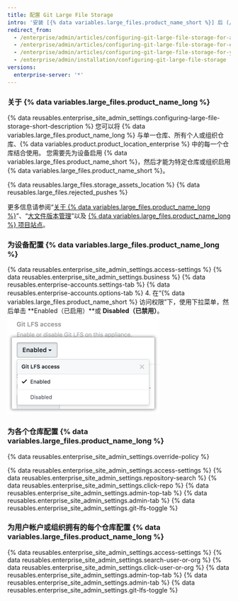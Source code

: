 ```yaml
---
title: 配置 Git Large File Storage
intro: '安装 [{% data variables.large_files.product_name_short %}] 后 (/articles/installing-git-large-file-storage/)，需要将其与仓库中的大文件相关联。'
redirect_from:
  - /enterprise/admin/articles/configuring-git-large-file-storage-for-a-repository/
  - /enterprise/admin/articles/configuring-git-large-file-storage-for-every-repository-owned-by-a-user-account-or-organization/
  - /enterprise/admin/articles/configuring-git-large-file-storage-for-your-appliance/
  - /enterprise/admin/installation/configuring-git-large-file-storage
versions:
  enterprise-server: '*'
---
```


### 关于 {% data variables.large_files.product_name_long %}

{% data reusables.enterprise_site_admin_settings.configuring-large-file-storage-short-description %} 您可以将 {% data variables.large_files.product_name_long %} 与单一仓库、所有个人或组织仓库、{% data variables.product.product_location_enterprise %} 中的每一个仓库结合使用。 您需要先为设备启用 {% data variables.large_files.product_name_short %}，然后才能为特定仓库或组织启用 {% data variables.large_files.product_name_short %}。

{% data reusables.large_files.storage_assets_location %}
{% data reusables.large_files.rejected_pushes %}

更多信息请参阅“[关于 {% data variables.large_files.product_name_long %}](/articles/about-git-large-file-storage)”、“[大文件版本管理](/enterprise/user/articles/versioning-large-files/)”以及 [{% data variables.large_files.product_name_long %} 项目站点](https://git-lfs.github.com/)。

### 为设备配置 {% data variables.large_files.product_name_long %}

{% data reusables.enterprise_site_admin_settings.access-settings %}
{% data reusables.enterprise_site_admin_settings.business %}
{% data reusables.enterprise-accounts.settings-tab %}
{% data reusables.enterprise-accounts.options-tab %}
4. 在“{% data variables.large_files.product_name_short %} 访问权限”下，使用下拉菜单，然后单击 **Enabled（已启用）**或 **Disabled（已禁用）**。 ![Git LFS access](/assets/images/enterprise/site-admin-settings/git-lfs-admin-center.png)

### 为各个仓库配置 {% data variables.large_files.product_name_long %}

{% data reusables.enterprise_site_admin_settings.override-policy %}

{% data reusables.enterprise_site_admin_settings.access-settings %}
{% data reusables.enterprise_site_admin_settings.repository-search %}
{% data reusables.enterprise_site_admin_settings.click-repo %}
{% data reusables.enterprise_site_admin_settings.admin-top-tab %}
{% data reusables.enterprise_site_admin_settings.admin-tab %}
{% data reusables.enterprise_site_admin_settings.git-lfs-toggle %}

### 为用户帐户或组织拥有的每个仓库配置 {% data variables.large_files.product_name_long %}

{% data reusables.enterprise_site_admin_settings.access-settings %}
{% data reusables.enterprise_site_admin_settings.search-user-or-org %}
{% data reusables.enterprise_site_admin_settings.click-user-or-org %}
{% data reusables.enterprise_site_admin_settings.admin-top-tab %}
{% data reusables.enterprise_site_admin_settings.admin-tab %}
{% data reusables.enterprise_site_admin_settings.git-lfs-toggle %}
